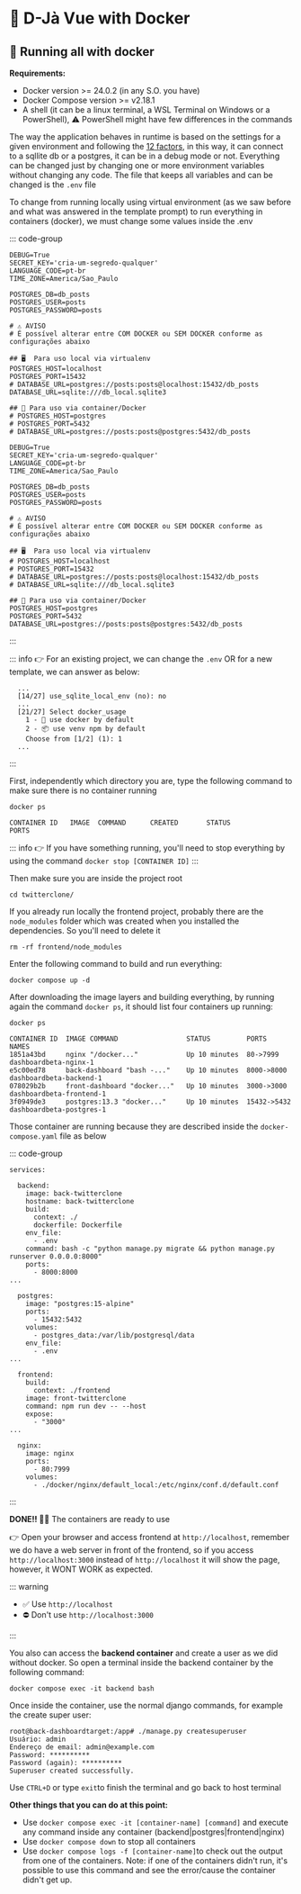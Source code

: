 # 🐋 D-Jà Vue with Docker

## 🐋 Running all with docker

**Requirements:**

- Docker version >= 24.0.2 (in any S.O. you have)
- Docker Compose version >= v2.18.1
- A shell (it can be a linux terminal, a WSL Terminal on Windows or a PowerShell), ⚠️ PowerShell might have few differences in the commands

The way the application behaves in runtime is based on the settings for a given environment and following the [12 factors](https://12factor.net/), in this way, it can connect to a sqllite db or a postgres, it can be in a debug mode or not. Everything can be changed just by changing one or more environment variables without changing any code.
The file that keeps all variables and can be changed is the `.env` file 

To change from running locally using virtual environment (as we saw before and what was answered in the template prompt) to run everything in containers (docker), we must change some values inside the .env

::: code-group

```shell{13-17} [.env (📦 for virtualenv)]
DEBUG=True
SECRET_KEY='cria-um-segredo-qualquer'
LANGUAGE_CODE=pt-br
TIME_ZONE=America/Sao_Paulo

POSTGRES_DB=db_posts
POSTGRES_USER=posts
POSTGRES_PASSWORD=posts

# ⚠️ AVISO
# É possível alterar entre COM DOCKER ou SEM DOCKER conforme as configurações abaixo

## 🖥️  Para uso local via virtualenv
POSTGRES_HOST=localhost
POSTGRES_PORT=15432
# DATABASE_URL=postgres://posts:posts@localhost:15432/db_posts
DATABASE_URL=sqlite:///db_local.sqlite3

## 🐳 Para uso via container/Docker
# POSTGRES_HOST=postgres
# POSTGRES_PORT=5432
# DATABASE_URL=postgres://posts:posts@postgres:5432/db_posts

```

```shell{19-22} [.env (🐋 for docker)]
DEBUG=True
SECRET_KEY='cria-um-segredo-qualquer'
LANGUAGE_CODE=pt-br
TIME_ZONE=America/Sao_Paulo

POSTGRES_DB=db_posts
POSTGRES_USER=posts
POSTGRES_PASSWORD=posts

# ⚠️ AVISO
# É possível alterar entre COM DOCKER ou SEM DOCKER conforme as configurações abaixo

## 🖥️  Para uso local via virtualenv
# POSTGRES_HOST=localhost
# POSTGRES_PORT=15432
# DATABASE_URL=postgres://posts:posts@localhost:15432/db_posts
# DATABASE_URL=sqlite:///db_local.sqlite3

## 🐳 Para uso via container/Docker
POSTGRES_HOST=postgres
POSTGRES_PORT=5432
DATABASE_URL=postgres://posts:posts@postgres:5432/db_posts
```
:::

::: info
👉 For an existing project, we can change the `.env` OR for a new template, we can answer as below:
```shell{2,5} 
  ...
  [14/27] use_sqlite_local_env (no): no
  ...
  [21/27] Select docker_usage
    1 - 🐳 use docker by default
    2 - 📦 use venv npm by default
    Choose from [1/2] (1): 1
  ...
```
:::

First, independently which directory you are, type the following command to make sure there is no container running

```shell
docker ps

CONTAINER ID   IMAGE  COMMAND      CREATED       STATUS                PORTS 
``` 

::: info
👉 If you have something running, you'll need to stop everything by using the command `docker stop [CONTAINER ID]`
:::

Then make sure you are inside the project root

```shell
cd twitterclone/
```

If you already run locally the frontend project, probably there are the `node_modules` folder which was created when you installed the dependencies. So you'll need to delete it

```shell
rm -rf frontend/node_modules
```

Enter the following command to build and run everything:

```shell
docker compose up -d
```

After downloading the image layers and building everything, by running again the command `docker ps`, it should list four containers up running:

```shell
docker ps

CONTAINER ID  IMAGE COMMAND                 STATUS         PORTS        NAMES
1851a43bd     nginx "/docker..."            Up 10 minutes  80->7999     dashboardbeta-nginx-1
e5c00ed78     back-dashboard "bash -..."    Up 10 minutes  8000->8000   dashboardbeta-backend-1
078029b2b     front-dashboard "docker..."   Up 10 minutes  3000->3000   dashboardbeta-frontend-1
3f0949de3     postgres:13.3 "docker..."     Up 10 minutes  15432->5432  dashboardbeta-postgres-1
```

Those container are running because they are described inside the `docker-compose.yaml` file as below

::: code-group

```YAML{3,16,26,35} [docker-compose.yaml]
services:

  backend:
    image: back-twitterclone
    hostname: back-twitterclone
    build:
      context: ./
      dockerfile: Dockerfile
    env_file:
      - .env
    command: bash -c "python manage.py migrate && python manage.py runserver 0.0.0.0:8000"
    ports:
      - 8000:8000
...

  postgres:
    image: "postgres:15-alpine"
    ports:
      - 15432:5432
    volumes:
      - postgres_data:/var/lib/postgresql/data
    env_file:
      - .env
...

  frontend:
    build:
      context: ./frontend
    image: front-twitterclone
    command: npm run dev -- --host
    expose:
      - "3000"
...

  nginx:
    image: nginx
    ports:
      - 80:7999
    volumes:
      - ./docker/nginx/default_local:/etc/nginx/conf.d/default.conf

```
:::


**DONE!! 🎉🎉** The containers are ready to use

👉 Open your browser and access frontend at `http://localhost`, remember we do have a web server in front of the frontend, so if you access `http://localhost:3000` instead of `http://localhost` it will show the page, however, it WONT WORK as expected.

::: warning

- ✅ Use `http://localhost`
- ⛔ Don't use `http://localhost:3000`

:::


You also can access the **backend container** and create a user as we did without docker. So open a terminal inside the backend container by the following command:

```shell
docker compose exec -it backend bash
```

Once inside the container, use the normal django commands, for example the create super user:

```shell
root@back-dashboardtarget:/app# ./manage.py createsuperuser
Usuário: admin
Endereço de email: admin@example.com
Password: **********
Password (again): **********
Superuser created successfully.
```

Use `CTRL+D` or type `exit`to finish the terminal and go back to host terminal

**Other things that you can do at this point:**
- Use `docker compose exec -it [container-name] [command]` and execute any command inside any container (backend|postgres|frontend|nginx)
- Use `docker compose down` to stop all containers
- Use `docker compose logs -f [container-name]`to check out the output from one of the containers. Note: if one of the containers didn't run, it's possible to use this command and see the error/cause the container didn't get up.